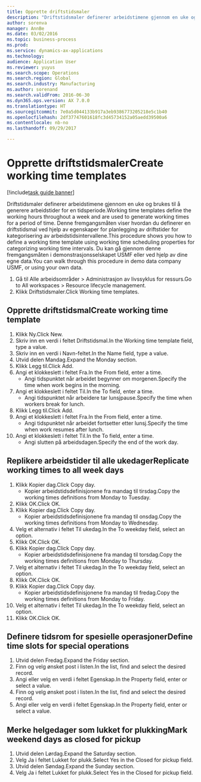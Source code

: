 ```yaml
--- 
title: Opprette driftstidsmaler
description: "Driftstidsmaler definerer arbeidstimene gjennom en uke og brukes til å generere arbeidstider for en tidsperiode."
author: sorenva
manager: AnnBe
ms.date: 03/02/2016
ms.topic: business-process
ms.prod: 
ms.service: dynamics-ax-applications
ms.technology: 
audience: Application User
ms.reviewer: yuyus
ms.search.scope: Operations
ms.search.region: Global
ms.search.industry: Manufacturing
ms.author: sorenand
ms.search.validFrom: 2016-06-30
ms.dyn365.ops.version: AX 7.0.0
ms.translationtype: HT
ms.sourcegitcommit: 7e0a5d044133b917a3eb9386773205218e5c1b40
ms.openlocfilehash: 2df37747601618fc3d45734152a05aedd39500a6
ms.contentlocale: nb-no
ms.lasthandoff: 09/29/2017

---
```

# <a name="create-working-time-templates"></a><span data-ttu-id="accdb-103">Opprette driftstidsmaler</span><span class="sxs-lookup"><span data-stu-id="accdb-103">Create working time templates</span></span>

[!include[task guide banner](../../includes/task-guide-banner.md)]

<span data-ttu-id="accdb-104">Driftstidsmaler definerer arbeidstimene gjennom en uke og brukes til å generere arbeidstider for en tidsperiode.</span><span class="sxs-lookup"><span data-stu-id="accdb-104">Working time templates define the working hours throughout a week and are used to generate working times for a period of time.</span></span> <span data-ttu-id="accdb-105">Denne fremgangsmåten viser hvordan du definerer en driftstidsmal ved hjelp av egenskaper for planlegging av driftstider for kategorisering av arbeidstidsintervallene.</span><span class="sxs-lookup"><span data-stu-id="accdb-105">This procedure shows you how to define a working time template using working time scheduling properties for categorizing working time intervals.</span></span> <span data-ttu-id="accdb-106">Du kan gå gjennom denne fremgangsmåten i demonstrasjonsselskapet USMF eller ved hjelp av dine egne data.</span><span class="sxs-lookup"><span data-stu-id="accdb-106">You can walk through this procedure in demo data company USMF, or using your own data.</span></span>

1. <span data-ttu-id="accdb-107">Gå til Alle arbeidsområder > Administrasjon av livssyklus for ressurs.</span><span class="sxs-lookup"><span data-stu-id="accdb-107">Go to All workspaces > Resource lifecycle management.</span></span>
2. <span data-ttu-id="accdb-108">Klikk Driftstidsmaler.</span><span class="sxs-lookup"><span data-stu-id="accdb-108">Click Working time templates.</span></span>

## <a name="create-working-time-template"></a><span data-ttu-id="accdb-109">Opprette driftstidsmal</span><span class="sxs-lookup"><span data-stu-id="accdb-109">Create working time template</span></span>
1. <span data-ttu-id="accdb-110">Klikk Ny.</span><span class="sxs-lookup"><span data-stu-id="accdb-110">Click New.</span></span>
2. <span data-ttu-id="accdb-111">Skriv inn en verdi i feltet Driftstidsmal.</span><span class="sxs-lookup"><span data-stu-id="accdb-111">In the Working time template field, type a value.</span></span>
3. <span data-ttu-id="accdb-112">Skriv inn en verdi i Navn-feltet.</span><span class="sxs-lookup"><span data-stu-id="accdb-112">In the Name field, type a value.</span></span>
4. <span data-ttu-id="accdb-113">Utvid delen Mandag.</span><span class="sxs-lookup"><span data-stu-id="accdb-113">Expand the Monday section.</span></span>
5. <span data-ttu-id="accdb-114">Klikk Legg til.</span><span class="sxs-lookup"><span data-stu-id="accdb-114">Click Add.</span></span>
6. <span data-ttu-id="accdb-115">Angi et klokkeslett i feltet Fra.</span><span class="sxs-lookup"><span data-stu-id="accdb-115">In the From field, enter a time.</span></span>
    * <span data-ttu-id="accdb-116">Angi tidspunktet når arbeidet begynner om morgenen.</span><span class="sxs-lookup"><span data-stu-id="accdb-116">Specify the time when work begins in the morning.</span></span>  
7. <span data-ttu-id="accdb-117">Angi et klokkeslett i feltet Til.</span><span class="sxs-lookup"><span data-stu-id="accdb-117">In the To field, enter a time.</span></span>
    * <span data-ttu-id="accdb-118">Angi tidspunktet når arbeidere tar lunsjpause.</span><span class="sxs-lookup"><span data-stu-id="accdb-118">Specify the time when workers break for lunch.</span></span>  
8. <span data-ttu-id="accdb-119">Klikk Legg til.</span><span class="sxs-lookup"><span data-stu-id="accdb-119">Click Add.</span></span>
9. <span data-ttu-id="accdb-120">Angi et klokkeslett i feltet Fra.</span><span class="sxs-lookup"><span data-stu-id="accdb-120">In the From field, enter a time.</span></span>
    * <span data-ttu-id="accdb-121">Angi tidspunktet når arbeidet fortsetter etter lunsj.</span><span class="sxs-lookup"><span data-stu-id="accdb-121">Specify the time when work resumes after lunch.</span></span>  
10. <span data-ttu-id="accdb-122">Angi et klokkeslett i feltet Til.</span><span class="sxs-lookup"><span data-stu-id="accdb-122">In the To field, enter a time.</span></span>
    * <span data-ttu-id="accdb-123">Angi slutten på arbeidsdagen.</span><span class="sxs-lookup"><span data-stu-id="accdb-123">Specify the end of the work day.</span></span>  

## <a name="replicate-working-times-to-all-week-days"></a><span data-ttu-id="accdb-124">Replikere arbeidstider til alle ukedager</span><span class="sxs-lookup"><span data-stu-id="accdb-124">Replicate working times to all week days</span></span>
1. <span data-ttu-id="accdb-125">Klikk Kopier dag.</span><span class="sxs-lookup"><span data-stu-id="accdb-125">Click Copy day.</span></span>
    * <span data-ttu-id="accdb-126">Kopier arbeidstidsdefinisjonene fra mandag til tirsdag.</span><span class="sxs-lookup"><span data-stu-id="accdb-126">Copy the working times definitions from Monday to Tuesday.</span></span>  
2. <span data-ttu-id="accdb-127">Klikk OK.</span><span class="sxs-lookup"><span data-stu-id="accdb-127">Click OK.</span></span>
3. <span data-ttu-id="accdb-128">Klikk Kopier dag.</span><span class="sxs-lookup"><span data-stu-id="accdb-128">Click Copy day.</span></span>
    * <span data-ttu-id="accdb-129">Kopier arbeidstidsdefinisjonene fra mandag til onsdag.</span><span class="sxs-lookup"><span data-stu-id="accdb-129">Copy the working times definitions from Monday to Wednesday.</span></span>  
4. <span data-ttu-id="accdb-130">Velg et alternativ i feltet Til ukedag.</span><span class="sxs-lookup"><span data-stu-id="accdb-130">In the To weekday field, select an option.</span></span>
5. <span data-ttu-id="accdb-131">Klikk OK.</span><span class="sxs-lookup"><span data-stu-id="accdb-131">Click OK.</span></span>
6. <span data-ttu-id="accdb-132">Klikk Kopier dag.</span><span class="sxs-lookup"><span data-stu-id="accdb-132">Click Copy day.</span></span>
    * <span data-ttu-id="accdb-133">Kopier arbeidstidsdefinisjonene fra mandag til torsdag.</span><span class="sxs-lookup"><span data-stu-id="accdb-133">Copy the working times definitions from Monday to Thursday.</span></span>  
7. <span data-ttu-id="accdb-134">Velg et alternativ i feltet Til ukedag.</span><span class="sxs-lookup"><span data-stu-id="accdb-134">In the To weekday field, select an option.</span></span>
8. <span data-ttu-id="accdb-135">Klikk OK.</span><span class="sxs-lookup"><span data-stu-id="accdb-135">Click OK.</span></span>
9. <span data-ttu-id="accdb-136">Klikk Kopier dag.</span><span class="sxs-lookup"><span data-stu-id="accdb-136">Click Copy day.</span></span>
    * <span data-ttu-id="accdb-137">Kopier arbeidstidsdefinisjonene fra mandag til fredag.</span><span class="sxs-lookup"><span data-stu-id="accdb-137">Copy the working times definitions from Monday to Friday.</span></span>  
10. <span data-ttu-id="accdb-138">Velg et alternativ i feltet Til ukedag.</span><span class="sxs-lookup"><span data-stu-id="accdb-138">In the To weekday field, select an option.</span></span>
11. <span data-ttu-id="accdb-139">Klikk OK.</span><span class="sxs-lookup"><span data-stu-id="accdb-139">Click OK.</span></span>

## <a name="define-time-slots-for-special-operations"></a><span data-ttu-id="accdb-140">Definere tidsrom for spesielle operasjoner</span><span class="sxs-lookup"><span data-stu-id="accdb-140">Define time slots for special operations</span></span>
1. <span data-ttu-id="accdb-141">Utvid delen Fredag.</span><span class="sxs-lookup"><span data-stu-id="accdb-141">Expand the Friday section.</span></span>
2. <span data-ttu-id="accdb-142">Finn og velg ønsket post i listen.</span><span class="sxs-lookup"><span data-stu-id="accdb-142">In the list, find and select the desired record.</span></span>
3. <span data-ttu-id="accdb-143">Angi eller velg en verdi i feltet Egenskap.</span><span class="sxs-lookup"><span data-stu-id="accdb-143">In the Property field, enter or select a value.</span></span>
4. <span data-ttu-id="accdb-144">Finn og velg ønsket post i listen.</span><span class="sxs-lookup"><span data-stu-id="accdb-144">In the list, find and select the desired record.</span></span>
5. <span data-ttu-id="accdb-145">Angi eller velg en verdi i feltet Egenskap.</span><span class="sxs-lookup"><span data-stu-id="accdb-145">In the Property field, enter or select a value.</span></span>

## <a name="mark-weekend-days-as-closed-for-pickup"></a><span data-ttu-id="accdb-146">Merke helgedager som lukket for plukking</span><span class="sxs-lookup"><span data-stu-id="accdb-146">Mark weekend days as closed for pickup</span></span>
1. <span data-ttu-id="accdb-147">Utvid delen Lørdag.</span><span class="sxs-lookup"><span data-stu-id="accdb-147">Expand the Saturday section.</span></span>
2. <span data-ttu-id="accdb-148">Velg Ja i feltet Lukket for plukk.</span><span class="sxs-lookup"><span data-stu-id="accdb-148">Select Yes in the Closed for pickup field.</span></span>
3. <span data-ttu-id="accdb-149">Utvid delen Søndag.</span><span class="sxs-lookup"><span data-stu-id="accdb-149">Expand the Sunday section.</span></span>
4. <span data-ttu-id="accdb-150">Velg Ja i feltet Lukket for plukk.</span><span class="sxs-lookup"><span data-stu-id="accdb-150">Select Yes in the Closed for pickup field.</span></span>


